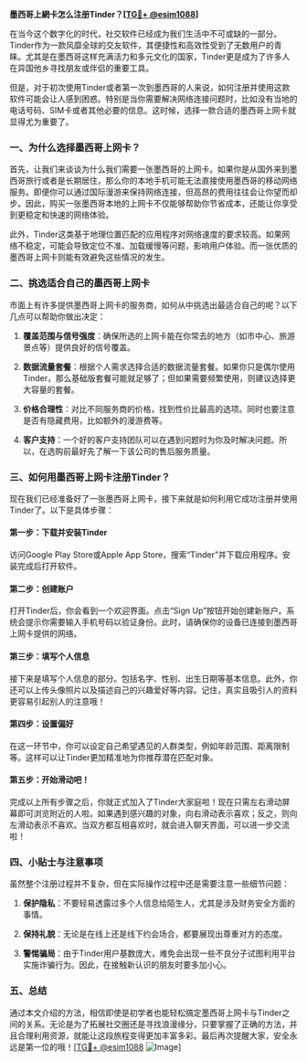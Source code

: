 **墨西哥上網卡怎么注册Tinder？[[TG💪+ @esim1088](https://t.me/s/esim1088)]**

在当今这个数字化的时代，社交软件已经成为我们生活中不可或缺的一部分。Tinder作为一款风靡全球的交友软件，其便捷性和高效性受到了无数用户的青睐。尤其是在墨西哥这样充满活力和多元文化的国家，Tinder更是成为了许多人在异国他乡寻找朋友或伴侣的重要工具。

但是，对于初次使用Tinder或者第一次到墨西哥的人来说，如何注册并使用这款软件可能会让人感到困惑。特别是当你需要解决网络连接问题时，比如没有当地的电话号码、SIM卡或者其他必要的信息。这时候，选择一款合适的墨西哥上网卡就显得尤为重要了。

### **一、为什么选择墨西哥上网卡？**

首先，让我们来谈谈为什么我们需要一张墨西哥的上网卡。如果你是从国外来到墨西哥旅行或者是长期居住，那么你的本地手机可能无法直接使用墨西哥的移动网络服务。即便你可以通过国际漫游来保持网络连接，但高昂的费用往往会让你望而却步。因此，购买一张墨西哥本地的上网卡不仅能够帮助你节省成本，还能让你享受到更稳定和快速的网络体验。

此外，Tinder这类基于地理位置匹配的应用程序对网络速度的要求较高。如果网络不稳定，可能会导致定位不准、加载缓慢等问题，影响用户体验。而一张优质的墨西哥上网卡则能有效避免这些情况的发生。

### **二、挑选适合自己的墨西哥上网卡**

市面上有许多提供墨西哥上网卡的服务商，如何从中挑选出最适合自己的呢？以下几点可以帮助你做出决定：

1. **覆盖范围与信号强度**：确保所选的上网卡能在你常去的地方（如市中心、旅游景点等）提供良好的信号覆盖。
   
2. **数据流量套餐**：根据个人需求选择合适的数据流量套餐。如果你只是偶尔使用Tinder，那么基础版套餐可能就足够了；但如果需要频繁使用，则建议选择更大容量的套餐。

3. **价格合理性**：对比不同服务商的价格，找到性价比最高的选项。同时也要注意是否有隐藏费用，比如额外的漫游费等。

4. **客户支持**：一个好的客户支持团队可以在遇到问题时为你及时解决问题。所以，在选购前最好先了解一下该公司的售后服务质量。

### **三、如何用墨西哥上网卡注册Tinder？**

现在我们已经准备好了一张墨西哥上网卡，接下来就是如何利用它成功注册并使用Tinder了。以下是具体步骤：

#### **第一步：下载并安装Tinder**
访问Google Play Store或Apple App Store，搜索“Tinder”并下载应用程序。安装完成后打开软件。

#### **第二步：创建账户**
打开Tinder后，你会看到一个欢迎界面。点击“Sign Up”按钮开始创建新账户。系统会提示你需要输入手机号码以验证身份。此时，请确保你的设备已连接到墨西哥上网卡提供的网络。

#### **第三步：填写个人信息**
接下来是填写个人信息的部分。包括名字、性别、出生日期等基本信息。此外，你还可以上传头像照片以及描述自己的兴趣爱好等内容。记住，真实且吸引人的资料更容易引起别人的注意哦！

#### **第四步：设置偏好**
在这一环节中，你可以设定自己希望遇见的人群类型，例如年龄范围、距离限制等。这样可以让Tinder更加精准地为你推荐潜在匹配对象。

#### **第五步：开始滑动吧！**
完成以上所有步骤之后，你就正式加入了Tinder大家庭啦！现在只需左右滑动屏幕即可浏览附近的人啦。如果遇到感兴趣的对象，向右滑动表示喜欢；反之，则向左滑动表示不喜欢。当双方都互相喜欢时，就会进入聊天界面，可以进一步交流啦！

### **四、小贴士与注意事项**

虽然整个注册过程并不复杂，但在实际操作过程中还是需要注意一些细节问题：

1. **保护隐私**：不要轻易透露过多个人信息给陌生人，尤其是涉及财务安全方面的事情。
   
2. **保持礼貌**：无论是在线上还是线下约会场合，都要展现出尊重对方的态度。
   
3. **警惕骗局**：由于Tinder用户基数庞大，难免会出现一些不良分子试图利用平台实施诈骗行为。因此，在接触新认识的朋友时要多加小心。

### **五、总结**

通过本文介绍的方法，相信即使是初学者也能轻松搞定墨西哥上网卡与Tinder之间的关系。无论是为了拓展社交圈还是寻找浪漫缘分，只要掌握了正确的方法，并且合理利用资源，就能让这段旅程变得更加丰富多彩。最后再次提醒大家，安全永远是第一位的哦！[[TG💪+ @esim1088](https://t.me/s/esim1088) ![Image](https://i.postimg.cc/4NQfJmqS/Snipaste-2025-05-13-00-14-12.png)]